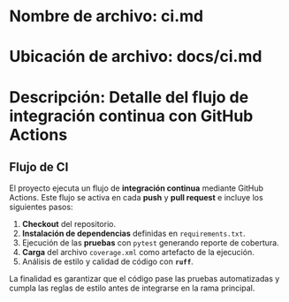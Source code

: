 # Nombre de archivo: ci.md
# Ubicación de archivo: docs/ci.md
# Descripción: Detalle del flujo de integración continua con GitHub Actions

## Flujo de CI

El proyecto ejecuta un flujo de **integración continua** mediante GitHub Actions. Este flujo se activa en cada **push** y **pull request** e incluye los siguientes pasos:

1. **Checkout** del repositorio.
2. **Instalación de dependencias** definidas en `requirements.txt`.
3. Ejecución de las **pruebas** con `pytest` generando reporte de cobertura.
4. **Carga** del archivo `coverage.xml` como artefacto de la ejecución.
5. Análisis de estilo y calidad de código con **`ruff`**.

La finalidad es garantizar que el código pase las pruebas automatizadas y cumpla las reglas de estilo antes de integrarse en la rama principal.
